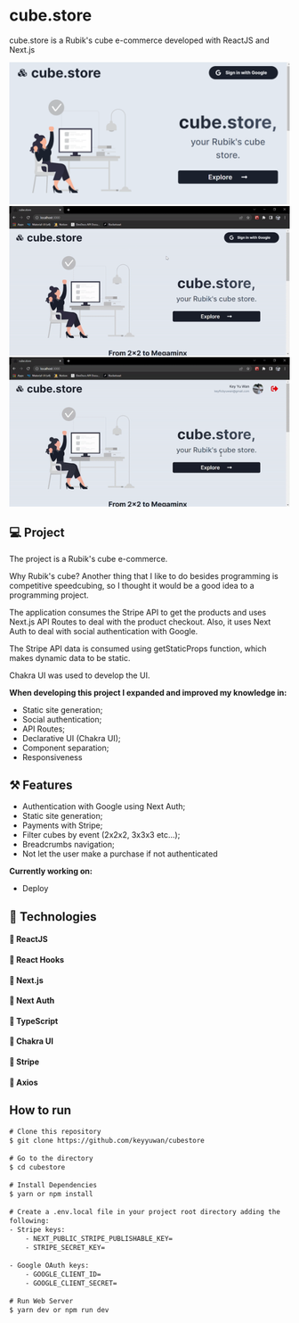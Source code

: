 # cube.store

cube.store is a Rubik's cube e-commerce developed with ReactJS and Next.js
<br />

![Landing page](./.github/readme/capa.png)
![Landing Page and Authentication GIF](./.github/readme/gifs/gif1.gif)
![Cubes available and checkout session GIF](./.github/readme/gifs/gif2.gif)

## 💻 Project

The project is a Rubik's cube e-commerce.

Why Rubik's cube? Another thing that I like to do besides programming is competitive speedcubing, so I thought it would be a good idea to a programming project.

The application consumes the Stripe API to get the products and uses Next.js API Routes to deal with the product checkout. Also, it uses Next Auth to deal with social authentication with Google.

The Stripe API data is consumed using getStaticProps function, which makes dynamic data to be static.

Chakra UI was used to develop the UI.

**When developing this project I expanded and improved my knowledge in:**

- Static site generation;
- Social authentication;
- API Routes;
- Declarative UI (Chakra UI);
- Component separation;
- Responsiveness

## ⚒️ Features

- Authentication with Google using Next Auth;
- Static site generation;
- Payments with Stripe;
- Filter cubes by event (2x2x2, 3x3x3 etc...);
- Breadcrumbs navigation;
- Not let the user make a purchase if not authenticated

**Currently working on:**

- Deploy

## 💙 Technologies

#### 🚀 ReactJS

#### 🚀 React Hooks

#### 🚀 Next.js

#### 🚀 Next Auth

#### 🚀 TypeScript

#### 🚀 Chakra UI

#### 🚀 Stripe

#### 🚀 Axios

## How to run

```
# Clone this repository
$ git clone https://github.com/keyyuwan/cubestore

# Go to the directory
$ cd cubestore

# Install Dependencies
$ yarn or npm install

# Create a .env.local file in your project root directory adding the following:
- Stripe keys:
    - NEXT_PUBLIC_STRIPE_PUBLISHABLE_KEY=
    - STRIPE_SECRET_KEY=

- Google OAuth keys:
    - GOOGLE_CLIENT_ID=
    - GOOGLE_CLIENT_SECRET=

# Run Web Server
$ yarn dev or npm run dev
```
